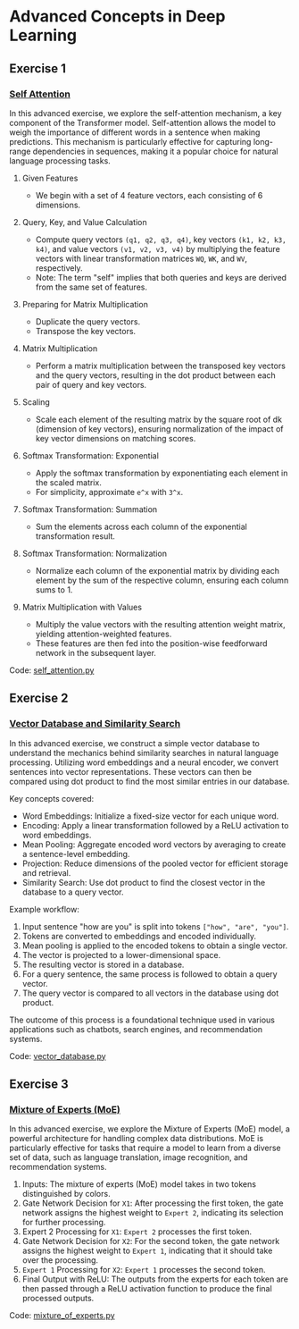 # Advanced Concepts in Deep Learning

## Exercise 1

### [Self Attention](https://lnkd.in/gDW8Um4W)

In this advanced exercise, we explore the self-attention mechanism, a key component of the Transformer model. Self-attention allows the model to weigh the importance of different words in a sentence when making predictions. This mechanism is particularly effective for capturing long-range dependencies in sequences, making it a popular choice for natural language processing tasks.

1. Given Features
   - We begin with a set of 4 feature vectors, each consisting of 6 dimensions.

2. Query, Key, and Value Calculation
   - Compute query vectors `(q1, q2, q3, q4)`, key vectors `(k1, k2, k3, k4)`, and value vectors `(v1, v2, v3, v4)` by multiplying the feature vectors with linear transformation matrices `WQ`, `WK`, and `WV`, respectively.
   - Note: The term "self" implies that both queries and keys are derived from the same set of features.

3. Preparing for Matrix Multiplication
   - Duplicate the query vectors.
   - Transpose the key vectors.

4. Matrix Multiplication
   - Perform a matrix multiplication between the transposed key vectors and the query vectors, resulting in the dot product between each pair of query and key vectors.

5. Scaling
   - Scale each element of the resulting matrix by the square root of dk (dimension of key vectors), ensuring normalization of the impact of key vector dimensions on matching scores.

6. Softmax Transformation: Exponential
   - Apply the softmax transformation by exponentiating each element in the scaled matrix.
   - For simplicity, approximate `e^x` with `3^x`.

7. Softmax Transformation: Summation
   - Sum the elements across each column of the exponential transformation result.

8. Softmax Transformation: Normalization
   - Normalize each column of the exponential matrix by dividing each element by the sum of the respective column, ensuring each column sums to 1.

9. Matrix Multiplication with Values
   - Multiply the value vectors with the resulting attention weight matrix, yielding attention-weighted features.
   - These features are then fed into the position-wise feedforward network in the subsequent layer.

Code: [self_attention.py](./self_attention.py)

## Exercise 2

### [Vector Database and Similarity Search](https://lnkd.in/gTanDTMj)

In this advanced exercise, we construct a simple vector database to understand the mechanics behind similarity searches in natural language processing. Utilizing word embeddings and a neural encoder, we convert sentences into vector representations. These vectors can then be compared using dot product to find the most similar entries in our database.

Key concepts covered:

- Word Embeddings: Initialize a fixed-size vector for each unique word.
- Encoding: Apply a linear transformation followed by a ReLU activation to word embeddings.
- Mean Pooling: Aggregate encoded word vectors by averaging to create a sentence-level embedding.
- Projection: Reduce dimensions of the pooled vector for efficient storage and retrieval.
- Similarity Search: Use dot product to find the closest vector in the database to a query vector.

Example workflow:

1. Input sentence "how are you" is split into tokens `["how", "are", "you"]`.
2. Tokens are converted to embeddings and encoded individually.
3. Mean pooling is applied to the encoded tokens to obtain a single vector.
4. The vector is projected to a lower-dimensional space.
5. The resulting vector is stored in a database.
6. For a query sentence, the same process is followed to obtain a query vector.
7. The query vector is compared to all vectors in the database using dot product.

The outcome of this process is a foundational technique used in various applications such as chatbots, search engines, and recommendation systems.

Code: [vector_database.py](./vector_database.py)

## Exercise 3

### [Mixture of Experts (MoE)](https://lnkd.in/gPFdQdsW)

In this advanced exercise, we explore the Mixture of Experts (MoE) model, a powerful architecture for handling complex data distributions. MoE is particularly effective for tasks that require a model to learn from a diverse set of data, such as language translation, image recognition, and recommendation systems.

1. Inputs: The mixture of experts (MoE) model takes in two tokens distinguished by colors.
2. Gate Network Decision for `X1`: After processing the first token, the gate network assigns the highest weight to `Expert 2`, indicating its selection for further processing.
3. Expert 2 Processing for `X1`: `Expert 2` processes the first token.
4. Gate Network Decision for `X2`: For the second token, the gate network assigns the highest weight to `Expert 1`, indicating that it should take over the processing.
5. `Expert 1` Processing for `X2`: `Expert 1` processes the second token.
6. Final Output with ReLU: The outputs from the experts for each token are then passed through a ReLU activation function to produce the final processed outputs.

Code: [mixture_of_experts.py](./mixture_of_experts.py)
